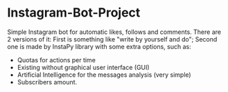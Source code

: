 # Instagram-Bot-Project
 Simple Instagram bot for automatic likes, follows and comments.
 There are 2 versions of it: 
 First is something like "write by yourself and do"; 
 Second one is made by InstaPy library with some extra options, such as:
 
 - Quotas for actions per time
 - Existing without graphical user interface (GUI)
 - Artificial Intelligence for the messages analysis (very simple)
 - Subscribers amount.
